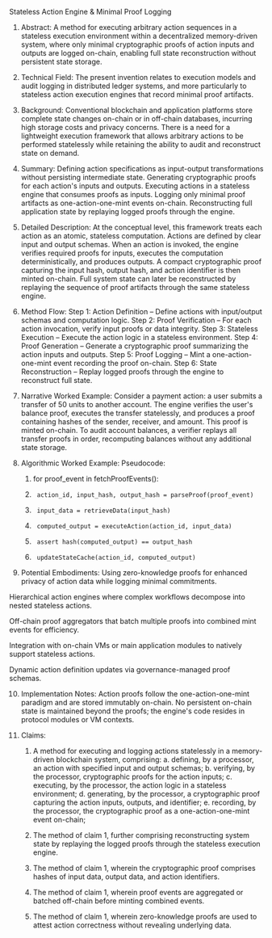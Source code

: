 Stateless Action Engine & Minimal Proof Logging

1.	Abstract:
A method for executing arbitrary action sequences in a stateless execution environment within a decentralized memory-driven system, where only minimal cryptographic proofs of action inputs and outputs are logged on-chain, enabling full state reconstruction without persistent state storage.

2.	Technical Field:
The present invention relates to execution models and audit logging in distributed ledger systems, and more particularly to stateless action execution engines that record minimal proof artifacts.

3.	Background:
Conventional blockchain and application platforms store complete state changes on-chain or in off-chain databases, incurring high storage costs and privacy concerns. There is a need for a lightweight execution framework that allows arbitrary actions to be performed statelessly while retaining the ability to audit and reconstruct state on demand.

4.	Summary:
Defining action specifications as input-output transformations without persisting intermediate state.
Generating cryptographic proofs for each action's inputs and outputs.
Executing actions in a stateless engine that consumes proofs as inputs.
Logging only minimal proof artifacts as one-action-one-mint events on-chain.
Reconstructing full application state by replaying logged proofs through the engine.

5.	Detailed Description:
At the conceptual level, this framework treats each action as an atomic, stateless computation. Actions are defined by clear input and output schemas. When an action is invoked, the engine verifies required proofs for inputs, executes the computation deterministically, and produces outputs. A compact cryptographic proof capturing the input hash, output hash, and action identifier is then minted on-chain. Full system state can later be reconstructed by replaying the sequence of proof artifacts through the same stateless engine.

6.	Method Flow:
    Step 1: Action Definition – Define actions with input/output schemas and computation logic.
    Step 2: Proof Verification – For each action invocation, verify input proofs or data integrity.
    Step 3: Stateless Execution – Execute the action logic in a stateless environment.
    Step 4: Proof Generation – Generate a cryptographic proof summarizing the action inputs and outputs.
    Step 5: Proof Logging – Mint a one-action-one-mint event recording the proof on-chain.
    Step 6: State Reconstruction – Replay logged proofs through the engine to reconstruct full state.

7.	Narrative Worked Example:
Consider a payment action: a user submits a transfer of 50 units to another account. The engine verifies the user's balance proof, executes the transfer statelessly, and produces a proof containing hashes of the sender, receiver, and amount. This proof is minted on-chain. To audit account balances, a verifier replays all transfer proofs in order, recomputing balances without any additional state storage.

8.	Algorithmic Worked Example:
Pseudocode:
    1.	for proof_event in fetchProofEvents():
    2.	    action_id, input_hash, output_hash = parseProof(proof_event)
    3.	    input_data = retrieveData(input_hash)
    4.	    computed_output = executeAction(action_id, input_data)
    5.	    assert hash(computed_output) == output_hash
    6.	    updateStateCache(action_id, computed_output)

9.	Potential Embodiments:
Using zero-knowledge proofs for enhanced privacy of action data while logging minimal commitments.

Hierarchical action engines where complex workflows decompose into nested stateless actions.

Off-chain proof aggregators that batch multiple proofs into combined mint events for efficiency.

Integration with on-chain VMs or main application modules to natively support stateless actions.

Dynamic action definition updates via governance-managed proof schemas.

10.	Implementation Notes:
Action proofs follow the one-action-one-mint paradigm and are stored immutably on-chain. No persistent on-chain state is maintained beyond the proofs; the engine's code resides in protocol modules or VM contexts.

11.	Claims:
    1. A method for executing and logging actions statelessly in a memory-driven blockchain system, comprising:
    a. defining, by a processor, an action with specified input and output schemas;
    b. verifying, by the processor, cryptographic proofs for the action inputs;
    c. executing, by the processor, the action logic in a stateless environment;
    d. generating, by the processor, a cryptographic proof capturing the action inputs, outputs, and identifier;
    e. recording, by the processor, the cryptographic proof as a one-action-one-mint event on-chain;

    2. The method of claim 1, further comprising reconstructing system state by replaying the logged proofs through the stateless execution engine.

    3. The method of claim 1, wherein the cryptographic proof comprises hashes of input data, output data, and action identifiers.

    4. The method of claim 1, wherein proof events are aggregated or batched off-chain before minting combined events.
    
    5. The method of claim 1, wherein zero-knowledge proofs are used to attest action correctness without revealing underlying data.
